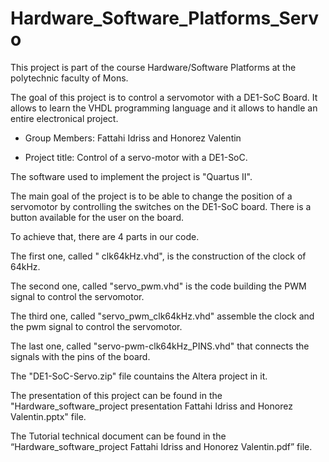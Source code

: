 # Hardware_Software_Platforms_Servo

This project is part of the course Hardware/Software Platforms at the polytechnic faculty of Mons. 

The goal of this project is to control a servomotor with a DE1-SoC Board. It allows to learn the VHDL programming language and it allows to handle an entire electronical project.

 - Group Members: Fattahi Idriss and Honorez Valentin
 
 - Project title: Control of a servo-motor with a DE1-SoC.
 
The software used to implement the project is "Quartus II".

The main goal of the project is to be able to change the position of a servomotor by controlling the switches on the DE1-SoC board. There is a button available for the user on the board.

To achieve that, there are 4 parts in our code. 

The first one, called " clk64kHz.vhd", is the construction of the clock of 64kHz. 

The second one, called "servo_pwm.vhd" is the code building the PWM signal to control the servomotor. 

The third one, called "servo_pwm_clk64kHz.vhd" assemble the clock and the pwm signal to control the servomotor. 

The last one, called  "servo-pwm-clk64kHz_PINS.vhd" that connects the signals with the pins of the board.

The "DE1-SoC-Servo.zip" file countains the Altera project in it. 

The presentation of this project can be found in the "Hardware_software_project presentation Fattahi Idriss and Honorez Valentin.pptx" file.

The Tutorial technical document can be found in the  “Hardware_software_project Fattahi Idriss and Honorez Valentin.pdf” file.
